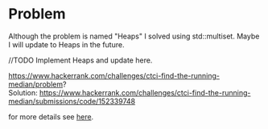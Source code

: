 # Problem 

Although the problem is named "Heaps" I solved using std::multiset. Maybe I will update to Heaps in the future.

//TODO Implement Heaps and update here.

https://www.hackerrank.com/challenges/ctci-find-the-running-median/problem?  
Solution: https://www.hackerrank.com/challenges/ctci-find-the-running-median/submissions/code/152339748   

for more details see [here](../../leetcode/480-sliding-window-median).
